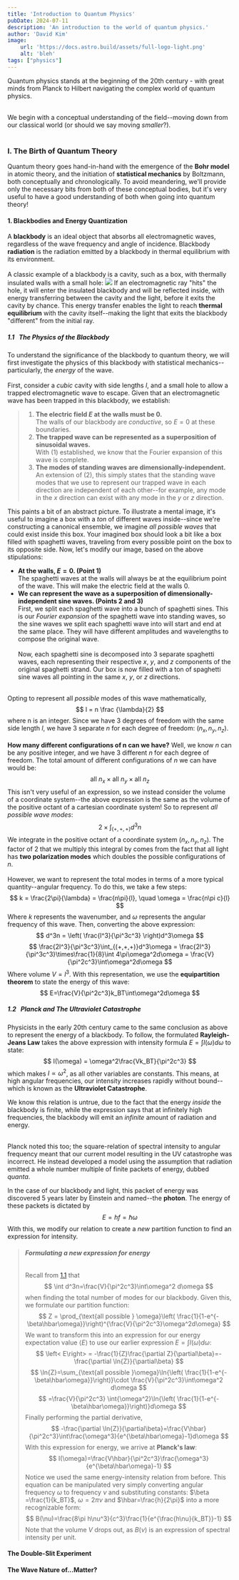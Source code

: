 ```yaml
---
title: 'Introduction to Quantum Physics'
pubDate: 2024-07-11
description: 'An introduction to the world of quantum physics.'
author: 'David Kim'
image:
    url: 'https://docs.astro.build/assets/full-logo-light.png'
    alt: 'bleh'
tags: ["physics"]
---
```

Quantum physics stands at the beginning of the 20th century - with great minds from Planck to Hilbert 
navigating the complex world of quantum physics.<br><br>

We begin with a conceptual understanding of the field--moving down from our classical world (or should 
we say moving *smaller*?). <br><br>

### I. The Birth of Quantum Theory
Quantum theory goes hand-in-hand with the emergence of the **Bohr model** in atomic theory, and the 
initiation of **statistical mechanics** by Boltzmann, both conceptually and chronologically. To avoid 
meandering, we'll provide only the necessary bits from both of these conceptual bodies, but it's very useful 
to have a good understanding of both when going into quantum theory!

#### **1. Blackbodies and Energy Quantization**
A **blackbody** is an ideal object that absorbs all electromagnetic waves, regardless of the wave frequency 
and angle of incidence. Blackbody **radiation** is the radiation emitted by a blackbody in thermal equilibrium 
with its environment. 
<br><br>
A classic example of a blackbody is a cavity, such as a box, with thermally insulated walls with a small hole:
<img src='/assets/images/blog/quantum-intro/blackbody.png' class='mx-auto max-w-52 max-h-52'>
If an electromagnetic ray "hits" the hole, it will enter the insulated blackbody and will be reflected inside, 
with energy transferring between the cavity and the light, before it exits the cavity by chance. This energy 
transfer enables the light to reach **thermal equilibrium** with the cavity itself--making the light that exits the 
blackbody "different" from the initial ray.

##### 1.1 &nbsp; The Physics of the Blackbody
To understand the significance of the blackbody to quantum theory, we will first investigate the physics of
this blackbody with statistical mechanics--particularly, the *energy* of the wave.
<br><br>
First, consider a *cubic* cavity with side lengths $l$, and a small hole to allow a trapped electromagnetic wave
to escape. Given that an electromagnetic wave has been trapped in this blackbody, we establish:
> 1. **The electric field $E$ at the walls must be $0$.** <br>
> The walls of our blackbody are *conductive*, so $E=0$ at these boundaries.
> 2. **The trapped wave can be represented as a superposition of sinusoidal waves.** <br>
> With (1) established, we know that the Fourier expansion of this wave is complete.
> 3. **The modes of standing waves are dimensionally-independent.**<br>
> An extension of (2), this simply states that the standing wave modes that we use to represent our trapped wave
> in each direction are independent of each other--for example, any mode in the $x$ direction can exist with any
> mode in the $y$ or $z$ direction.

This paints a bit of an abstract picture. To illustrate a mental image, it's useful to imagine a box with a *ton* 
of different waves inside--since we're constructing a canonical ensemble, we imagine *all possible waves* that could 
exist inside this box. Your imagined box should look a bit like a box filled with spaghetti waves, traveling from
every possible point on the box to its opposite side. Now, let's modify our image, based on the above stipulations:
- **At the walls, $E = 0$. (Point 1)**<br>
The spaghetti waves at the walls will always be at the equilibrium point of the wave. This will make the electric
field at the walls 0.
- **We can represent the wave as a superposition of dimensionally-independent sine waves. (Points 2 and 3)**<br>
First, we split each spaghetti wave into a bunch of spaghetti sines. This is our *Fourier expansion* of the spaghetti
wave into standing waves, so the sine waves we split each spaghetti wave into will start and end at the same place. They will have different amplitudes and wavelengths to compose the original wave. <br><br>
Now, each spaghetti sine is decomposed into 3 separate spaghetti waves, each representing their respective $x$, $y$, 
and $z$ components of the original spaghetti strand. Our box is now filled with a ton of spaghetti sine waves all pointing in
the same $x$, $y$, or $z$ directions.
<br><br>

Opting to represent all *possible* modes of this wave mathematically, 
$$
l = n \frac {\lambda}{2}
$$
where n is an integer. Since we have 3 degrees of freedom with the same side length $l$, we have 3 separate
$n$ for each degree of freedom: $(n_x, n_y, n_z)$. <br><br>
**How many different configurations of n can we have?** Well, we know $n$ can be any positive integer, and we have
3 different $n$ for each degree of freedom. The total amount of different configurations of $n$ we can have 
would be:
$$
\text{all }n_x \times \text{all }n_y \times \text{all }n_z
$$
This isn't very useful of an expression, so we instead consider the volume of a coordinate system--the above
expression is the same as the volume of the positive octant of a cartesian coordinate system! So to represent
*all possible wave modes*:
$$
2 \times \int_{(+, +, +)}d^3n
$$
We integrate in the positive octant of a coordinate system $(n_x, n_y, n_z)$. The factor of 2 that we multiply
this integral by comes from the fact that all light has **two polarization modes** which doubles the
possible configurations of $n$.<br><br>
However, we want to represent the total modes in terms of a more typical quantity--angular frequency. To do this, 
we take a few steps:
$$
k = \frac{2\pi}{\lambda} = \frac{n\pi}{l}, \quad \omega = \frac{n\pi c}{l}
$$
Where $k$ represents the wavenumber, and $\omega$ represents the angular frequency of this wave. Then, converting
the above expression:
$$
d^3n = \left( \frac{l^3}{\pi^3c^3} \right)d^3\omega
$$
$$
\frac{2l^3}{\pi^3c^3}\int_{(+,+,+)}d^3\omega = \frac{2l^3}{\pi^3c^3}\times\frac{1}{8}\int 4\pi\omega^2d\omega = \frac{V}{\pi^2c^3}\int\omega^2d\omega 
$$
Where volume $V = l^3$. With this representation, we use the **equipartition theorem** to state the energy of this wave:
$$
E=\frac{V}{\pi^2c^3}k_BT\int\omega^2d\omega
$$

##### 1.2 &nbsp; Planck and The Ultraviolet Catastrophe
Physicists in the early 20th century came to the same conclusion as above to represent the energy of a blackbody.
To follow, the formulated **Rayleigh-Jeans Law** takes the above expression with intensity formula $E = \int I(\omega)d\omega$ to state:
$$
I(\omega) = \omega^2\frac{Vk_BT}{\pi^2c^3}
$$
which makes $I\propto\omega^2$, as all other variables are constants. This means, at high angular frequencies, 
our intensity increases rapidly without bound--which is known as the **Ultraviolet Catastrophe**. 

We know this relation is untrue, due to the fact that the energy *inside* the blackbody is finite, while the expression says that at infinitely high frequencies, the blackbody will emit an *infinite* amount of radiation and energy. <br><br>

Planck noted this too; the square-relation of spectral intensity to angular frequency meant that our current model resulting
in the UV catastrophe was incorrect. He instead developed a model using the assumption that radiation emitted a whole number multiple of finite packets of energy, dubbed *quanta*.

In the case of our blackbody and light, this packet of energy was discovered 5 years later by Einstein and named--the **photon**. The energy of these packets is dictated by
$$
E = hf = \hbar\omega
$$
With this, we modify our relation to create a *new* partition function to find an expression for intensity.
> ###### **Formulating a new expression for energy** <br>
> Recall from [1.1](#11--the-physics-of-the-blackbody) that
> $$
> \int d^3n=\frac{V}{\pi^2c^3}\int\omega^2 d\omega
> $$
> when finding the total number of modes for our blackbody. Given this, we formulate our partition function:
> $$
> Z = \prod_{\text{all possible } \omega}\left( \frac{1}{1-e^{-\beta\hbar\omega}}\right)^{\frac{V}{\pi^2c^3}\omega^2d\omega}
> $$
> We want to transform this into an expression for our energy expectation value $\left< E\right>$ to use our earlier
> expression $E = \int I(\omega)d\omega$:
> $$
> \left< E\right> = -\frac{1}{Z}\frac{\partial Z}{\partial\beta}=-\frac{\partial \ln{Z}}{\partial\beta}
> $$
> $$
> \ln{Z}=\sum_{\text{all possible }\omega}\ln{\left( \frac{1}{1-e^{-\beta\hbar\omega}}\right)}\cdot \frac{V}{\pi^2c^3}\int\omega^2 d\omega 
> $$
> $$
>=\frac{V}{\pi^2c^3} \int{\omega^2}\ln{\left( \frac{1}{1-e^{-\beta\hbar\omega}}\right)}d\omega
> $$
> Finally performing the partial derivative,
> $$
> -\frac{\partial \ln{Z}}{\partial\beta}=\frac{V\hbar}{\pi^2c^3}\int\frac{\omega^3}{e^{\beta\hbar\omega}-1}d\omega
> $$
With this expression for energy, we arrive at **Planck's law**:
$$
I(\omega)=\frac{V\hbar}{\pi^2c^3}\frac{\omega^3}{e^{\beta\hbar\omega}-1}
$$
Notice we used the same energy-intensity relation from before. This equation can be manipulated very simply converting angular frequency $\omega$ to frequency $\nu$ and substituting constants: $\beta =\frac{1}{k_BT}$, $\omega=2\pi\nu$ and $\hbar=\frac{h}{2\pi}$ into a more recognizable form:
$$
B(\nu)=\frac{8\pi h\nu^3}{c^3}\frac{1}{e^{\frac{h\nu}{k_BT}}-1}
$$
Note that the volume $V$ drops out, as $B(\nu)$ is an expression of spectral intensity per unit.


#### **The Double-Slit Experiment**

#### **The Wave Nature of...Matter?**
